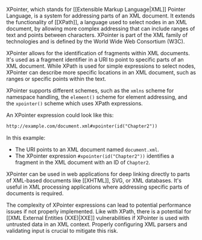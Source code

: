 XPointer, which stands for [[Extensible Markup Language|XML]] Pointer Language, is a system for addressing parts of an XML document. It extends the functionality of [[XPath]], a language used to select nodes in an XML document, by allowing more complex addressing that can include ranges of text and points between characters. XPointer is part of the XML family of technologies and is defined by the World Wide Web Consortium (W3C).

XPointer allows for the identification of fragments within XML documents. It's used as a fragment identifier in a URI to point to specific parts of an XML document. While XPath is used for simple expressions to select nodes, XPointer can describe more specific locations in an XML document, such as ranges or specific points within the text.

XPointer supports different schemes, such as the `xmlns` scheme for namespace handling, the `element()` scheme for element addressing, and the `xpointer()` scheme which uses XPath expressions.

An XPointer expression could look like this:

```xml
http://example.com/document.xml#xpointer(id("Chapter2"))
```

In this example:

- The URI points to an XML document named `document.xml`.
- The XPointer expression `#xpointer(id("Chapter2"))` identifies a fragment in the XML document with an ID of `Chapter2`.

XPointer can be used in web applications for deep linking directly to parts of XML-based documents like [[XHTML]], SVG, or XML databases. It's useful in XML processing applications where addressing specific parts of documents is required.

The complexity of XPointer expressions can lead to potential performance issues if not properly implemented. Like with XPath, there is a potential for [[XML External Entities (XXE)|XXE]] vulnerabilities if XPointer is used with untrusted data in an XML context. Properly configuring XML parsers and validating input is crucial to mitigate this risk.
